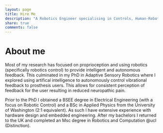 ```yaml
---
layout: page
title: Hire Me
description: "A Robotics Engineer specialising in Controls, Human-Robot Interactions, and Perception"
share: true
comments: false
---
```


# About me

Most of my research has focused on proprioception and using robotics (specifically robotics control) to provide intelligent and autonomous feedback. This culminated in my PhD in Adaptive Sensory Robotics where I explored using artifical intelligence to autonomously control vibrational feedback to prosthesis users. This allows for consistent perception of feedback for the user resulting in reduced neuropathic pain. 

Prior to the PhD I obtained a BSEE degree in Electrical Engineering (with a focus on Robotic Control) and a BSc in Applied Physics from the University of Washington (2:1 equivalent). As such I have extensive experience with hardware design and embedded engineering. After my bachelors I returned to the UK and completed an Msc degree in Robotics and Computation @ucl (Distinction). 
